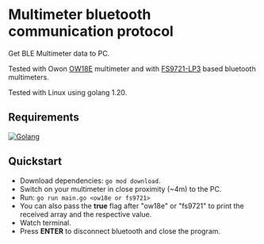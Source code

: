 # Multimeter bluetooth communication protocol

Get BLE Multimeter data to PC.

Tested with Owon [OW18E](/multimeter/owon/README.md) multimeter and with [FS9721-LP3](/multimeter/fs9721/README.md) based bluetooth multimeters.

Tested with Linux using golang 1.20.

## Requirements

[![Golang](https://img.shields.io/badge/Golang-v1.20-%2300ADD8.svg?style=flat&logo=go&logoColor=2300ADD8&labelColor=0D1117)](https://go.dev/)

## Quickstart

* Download dependencies: `go mod download`.
* Switch on your multimeter in close proximity (~4m) to the PC.
* Run: `go run main.go <ow18e or fs9721>`
* You can also pass the **true** flag after "ow18e" or "fs9721" to print the received array and the respective value.
* Watch terminal.
* Press **ENTER** to disconnect bluetooth and close the program.
